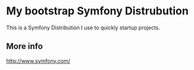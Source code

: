 My bootstrap Symfony Distrubution
=================================

This is a Symfony Distribution I use to quickly startup projects.

More info
---------
http://www.symfony.com/



